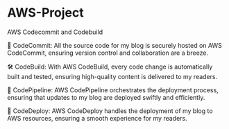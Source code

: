 # AWS-Project
AWS Codecommit and Codebuild

🔗 CodeCommit: All the source code for my blog is securely hosted on AWS CodeCommit, ensuring version control and collaboration are a breeze.

🛠️ CodeBuild: With AWS CodeBuild, every code change is automatically built and tested, ensuring high-quality content is delivered to my readers.

🚀 CodePipeline: AWS CodePipeline orchestrates the deployment process, ensuring that updates to my blog are deployed swiftly and efficiently.

🚀 CodeDeploy: AWS CodeDeploy handles the deployment of my blog to AWS resources, ensuring a smooth experience for my readers.
